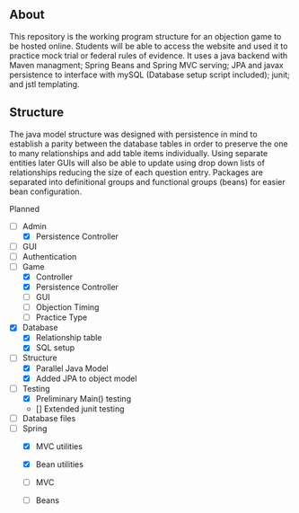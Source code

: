 ## About
This repository is the working program structure for an objection game to be hosted online. Students will be able to access the website and used it to practice mock trial or federal rules of evidence. It uses a java backend with Maven managment; Spring Beans and Spring MVC serving; JPA and javax persistence to interface with mySQL (Database setup script included); junit; and jstl templating. 

## Structure
The java model structure was designed with persistence in mind to establish a parity between the database tables in order to preserve the one to many relationships and add table items individually. Using separate entities later GUIs will also be able to update using drop down lists of relationships reducing the size of each question entry. Packages are separated into definitional groups and functional groups (beans) for easier bean configuration. 

Planned
- [ ] Admin
	- [x] Persistence Controller
- [ ] GUI 
- [ ] Authentication
- [ ] Game
	- [x] Controller
	- [x] Persistence Controller
	- [ ] GUI
	- [ ] Objection Timing
	- [ ] Practice Type
- [x] Database
	- [x] Relationship table
	- [x] SQL setup
- [ ] Structure
	- [x] Parallel Java Model
	- [x] Added JPA to object model
- [ ] Testing
	- [x] Preliminary Main() testing
	- [] Extended junit testing 
- [ ] Database files
- [ ] Spring
	- [x] MVC utilities
	- [x] Bean utilities
	- [ ] MVC
	- [ ] Beans
	




